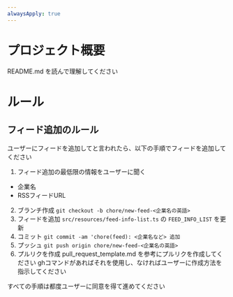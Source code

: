 ```yaml
---
alwaysApply: true
---
```


# プロジェクト概要

README.md を読んで理解してください

# ルール

## フィード追加のルール

ユーザーにフィードを追加してと言われたら、以下の手順でフィードを追加してください

1. フィード追加の最低限の情報をユーザーに聞く
  - 企業名
  - RSSフィードURL
2. ブランチ作成
   `git checkout -b chore/new-feed-<企業名の英語>`
3. フィードを追加
   `src/resources/feed-info-list.ts` の `FEED_INFO_LIST` を更新
4. コミット
   `git commit -am 'chore(feed): <企業名など> 追加`
5. プッシュ
   `git push origin chore/new-feed-<企業名の英語>`
6. プルリクを作成
   pull_request_template.md を参考にプルリクを作成してください
   ghコマンドがあればそれを使用し、なければユーザーに作成方法を指示してください

すべての手順は都度ユーザーに同意を得て進めてください
